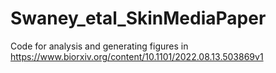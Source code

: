 # Swaney_etal_SkinMediaPaper

Code for analysis and generating figures in https://www.biorxiv.org/content/10.1101/2022.08.13.503869v1
